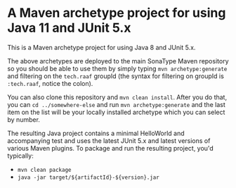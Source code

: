 # A Maven archetype project for using Java 11 and JUnit 5.x

This is a Maven archetype project for using Java 8 and JUnit 5.x.

The above archetypes are deployed to the main SonaType Maven repository so you should be able to use them by simply typing `mvn archetype:generate` and filtering on the `tech.raaf` groupId (the syntax for filtering on groupId is `:tech.raaf`, notice the colon).

You can also clone this repository and `mvn clean install`. After you do that, you can `cd ../somewhere-else` and run `mvn archetype:generate` and the last item on the list will be your locally installed archetype which you can select by number.

The resulting Java project contains a minimal HelloWorld and accompanying test and uses the latest JUnit 5.x and latest versions of various Maven plugins. To package and run the resulting project, you'd typically:

 * `mvn clean package`
 * `java -jar target/${artifactId}-${version}.jar`
